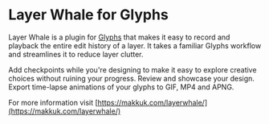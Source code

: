 # Layer Whale for Glyphs

Layer Whale is a plugin for [Glyphs](https://glyphsapp.com/) that makes it easy to record and playback the entire edit history of a layer. It takes a familiar Glyphs workflow and streamlines it to reduce layer clutter.

Add checkpoints while you're designing to make it easy to explore creative choices without ruining your progress. Review and showcase your design. Export time-lapse animations of your glyphs to GIF, MP4 and APNG.

For more information visit [https://makkuk.com/layerwhale/](https://makkuk.com/layerwhale/)